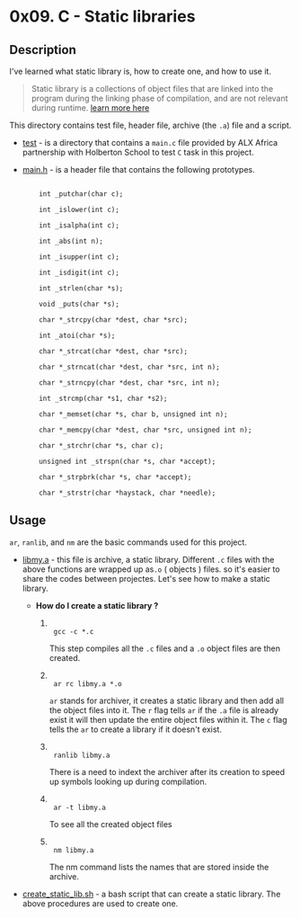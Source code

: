 # **0x09. C - Static libraries**

## **Description**

I've learned what static library is, how to create one, and how to use it.

>Static library is a collections of object files that are linked into the program during the linking phase of compilation, and are not relevant during runtime. [learn more here](https://docencia.ac.upc.edu/FIB/USO/Bibliografia/unix-c-libraries.html)





This directory contains test file, header file, archive (the `.a`) file and a script.



* [test](https://github.com/Bantamlak12/alx-low_level_programming/tree/master/0x09-static_libraries/test) - is a directory that contains a `main.c` file provided by ALX Africa partnership with Holberton School to test `C` task in this project.



* [main.h](https://github.com/Bantamlak12/alx-low_level_programming/blob/master/0x09-static_libraries/main.h) - is a header file that contains the following prototypes.



    ```

        int _putchar(char c);

        int _islower(int c);

        int _isalpha(int c);

        int _abs(int n);

        int _isupper(int c);

        int _isdigit(int c);

        int _strlen(char *s);

        void _puts(char *s);

        char *_strcpy(char *dest, char *src);

        int _atoi(char *s);

        char *_strcat(char *dest, char *src);

        char *_strncat(char *dest, char *src, int n);

        char *_strncpy(char *dest, char *src, int n);

        int _strcmp(char *s1, char *s2);

        char *_memset(char *s, char b, unsigned int n);

        char *_memcpy(char *dest, char *src, unsigned int n);

        char *_strchr(char *s, char c);

        unsigned int _strspn(char *s, char *accept);

        char *_strpbrk(char *s, char *accept);

        char *_strstr(char *haystack, char *needle);

    ```





## Usage



`ar`, `ranlib`, and `nm` are the basic commands used for this project.



* [libmy.a](https://github.com/Bantamlak12/alx-low_level_programming/blob/master/0x09-static_libraries/libmy.a) - this file is archive, a static library. Different `.c` files with the above functions are wrapped up as`.o` ( objects ) files. so it's easier to share the codes between projectes. Let's see how to make a static library.

    * **How do I create a static library ?**



        1. ```

            gcc -c *.c

            ```

            This step compiles all the `.c` files and a `.o` object files are then created.

        1. ```

            ar rc libmy.a *.o

            ```

            `ar` stands for archiver, it creates a static library and then add all the object files into it. The `r` flag tells `ar` if the `.a` file is already exist it will then update the entire object files within it. The `c` flag tells the `ar` to create a library if it doesn't exist.

        1. ```

            ranlib libmy.a

            ```

            There is a need to indext the archiver after its creation to speed up symbols looking up during compilation.

        1. ```

            ar -t libmy.a

            ```

            To see all the created object files

        1. ```

            nm libmy.a

            ```

            The nm command lists the names that are stored inside the archive.



* [create_static_lib.sh](https://github.com/Bantamlak12/alx-low_level_programming/blob/master/0x09-static_libraries/create_static_lib.sh) - a bash script that can create a static library. The above procedures are used to create one.
